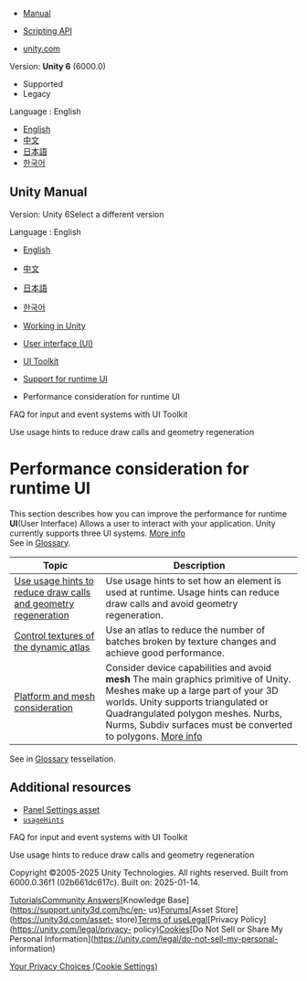 [](https://docs.unity3d.com)

  * [Manual](../Manual/index.html)
  * [Scripting API](../ScriptReference/index.html)

  * [unity.com](https://unity.com/)

Version: **Unity 6** (6000.0)

  * Supported
  * Legacy

Language : English

  * [English](/Manual/UIE-performance-consideration-runtime.html)
  * [中文](/cn/current/Manual/UIE-performance-consideration-runtime.html)
  * [日本語](/ja/current/Manual/UIE-performance-consideration-runtime.html)
  * [한국어](/kr/current/Manual/UIE-performance-consideration-runtime.html)

[](https://docs.unity3d.com)

## Unity Manual

Version: Unity 6Select a different version

Language : English

  * [English](/Manual/UIE-performance-consideration-runtime.html)
  * [中文](/cn/current/Manual/UIE-performance-consideration-runtime.html)
  * [日本語](/ja/current/Manual/UIE-performance-consideration-runtime.html)
  * [한국어](/kr/current/Manual/UIE-performance-consideration-runtime.html)

  * [Working in Unity](working-in-unity.html)
  * [User interface (UI)](UIToolkits.html)
  * [UI Toolkit](UIElements.html)
  * [Support for runtime UI](UIE-support-for-runtime-ui.html)
  * Performance consideration for runtime UI

[](UIE-faq-event-and-input-system.html)

FAQ for input and event systems with UI Toolkit

[](UIE-use-usage-hints-to-reduce-draw-calls-and-geometry-regeneration.html)

Use usage hints to reduce draw calls and geometry regeneration

# Performance consideration for runtime UI

This section describes how you can improve the performance for runtime
**UI**(User Interface) Allows a user to interact with your application. Unity
currently supports three UI systems. [More info](UI-system-compare.html)  
See in [Glossary](Glossary.html#UI).

**Topic** | **Description**  
---|---  
[Use usage hints to reduce draw calls and geometry regeneration](UIE-use-usage-hints-to-reduce-draw-calls-and-geometry-regeneration.html) | Use usage hints to set how an element is used at runtime. Usage hints can reduce draw calls and avoid geometry regeneration.  
[Control textures of the dynamic atlas](UIE-control-textures-of-the-dynamic-atlas.html) | Use an atlas to reduce the number of batches broken by texture changes and achieve good performance.  
[Platform and mesh consideration](UIE-platform-and-mesh.html) | Consider device capabilities and avoid **mesh** The main graphics primitive of Unity. Meshes make up a large part of your 3D worlds. Unity supports triangulated or Quadrangulated polygon meshes. Nurbs, Nurms, Subdiv surfaces must be converted to polygons. [More info](mesh.html)  
See in [Glossary](Glossary.html#Mesh) tessellation.  
  
## Additional resources

  * [Panel Settings asset](UIE-Runtime-Panel-Settings.html)
  * [`usageHints`](../ScriptReference/UIElements.VisualElement-usageHints.html)

[](UIE-faq-event-and-input-system.html)

FAQ for input and event systems with UI Toolkit

[](UIE-use-usage-hints-to-reduce-draw-calls-and-geometry-regeneration.html)

Use usage hints to reduce draw calls and geometry regeneration

Copyright ©2005-2025 Unity Technologies. All rights reserved. Built from
6000.0.36f1 (02b661dc617c). Built on: 2025-01-14.

[Tutorials](https://learn.unity.com/)[Community
Answers](https://answers.unity3d.com)[Knowledge
Base](https://support.unity3d.com/hc/en-
us)[Forums](https://forum.unity3d.com)[Asset Store](https://unity3d.com/asset-
store)[Terms of
use](https://docs.unity3d.com/Manual/TermsOfUse.html)[Legal](https://unity.com/legal)[Privacy
Policy](https://unity.com/legal/privacy-
policy)[Cookies](https://unity.com/legal/cookie-policy)[Do Not Sell or Share
My Personal Information](https://unity.com/legal/do-not-sell-my-personal-
information)

[Your Privacy Choices (Cookie Settings)](javascript:void\(0\);)

